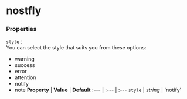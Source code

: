 # nostfly


### Properties 
``style`` :<br>
You can select the style that suits you from these options:
- warning
- success
- error
- attention
- notify
- note
**Property** | **Value** | **Default**
:--- | :--- | :---
``style`` | _string_ | 'notify'
